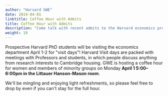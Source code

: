 ```yaml
---
author: "Harvard GWE"
date: 2019-04-01
linktitle: Coffee Hour with Admits
title: Coffee Hour with Admits
description: "Come talk with recent admits to the Harvard economics program on April 1 from 5:00-6:00pm in the Littauer 3rd floor lounge."
weight: 10
---
```


Prospective Harvard PhD students will be visiting the economics department April 1-2 for "visit days"!
Harvard Visit days are packed with meetings with Professors and students, in which people discuss anything from research interests to Cambridge housing. GWE is hosting a coffee hour for women and members of minority groups on Monday **April 1 5:00–6:00pm in the Littauer Hanson-Mason room**.

We'll be mingling and enjoying light refreshments, so please feel free to drop by even if you can't stay for the full hour.